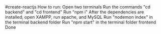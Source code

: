 #create-reactjs
How to run:
Open two terminals
Run the commands "cd backend" and "cd frontend"
Run "npm i"
After the dependencies are installed, open XAMPP, run apache, and MySQL
Run "nodemon index" in the terminal backend folder
Run "npm start" in the terminal folder frontend
Done 
